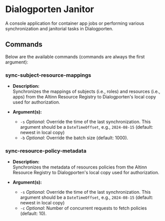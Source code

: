 # Dialogporten Janitor

A console application for container app jobs or performing various synchronization and janitorial tasks in Dialogporten.

## Commands

Below are the available commands (commands are always the first argument):

### sync-subject-resource-mappings

- **Description:**  
  Synchronizes the mappings of subjects (i.e., roles) and resources (i.e., apps) from the Altinn Resource Registry to Dialogporten's local copy used for authorization.

- **Argument(s):**
    - `-s` *Optional*: Override the time of the last synchronization. This argument should be a `DateTimeOffset`, e.g., `2024-08-15` (default: newest in local copy)
    - `-b` *Optional*: Override the batch size (default: 1000).

### sync-resource-policy-metadata

- **Description:**  
  Synchronizes the metadata of resources policies from the Altinn Resource Registry to Dialogporten's local copy used for authorization.

- **Argument(s):**
    - `-s` *Optional*: Override the time of the last synchronization. This argument should be a `DateTimeOffset`, e.g., `2024-08-15` (default: newest in local copy)
    - `-c` *Optional*: Number of concurrent requests to fetch policies (default: 10).
